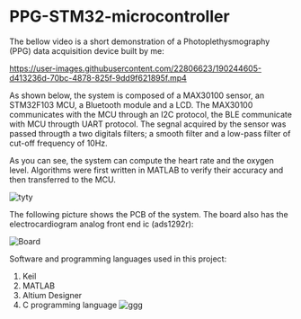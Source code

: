 # PPG-STM32-microcontroller
The bellow video is a short demonstration of a Photoplethysmography (PPG) data acquisition device built by me:

https://user-images.githubusercontent.com/22806623/190244605-d413236d-70bc-4878-825f-9dd9f621895f.mp4

As shown below, the system is composed of a MAX30100 sensor, an STM32F103 MCU, a Bluetooth module and a LCD.
The MAX30100 communicates with the MCU through an I2C protocol, the BLE communicate with MCU througth UART protocol.
The segnal acquired by the sensor was passed througth a two digitals filters; a smooth filter and a low-pass filter of cut-off frequency of 10Hz.

As you can see, the system can compute the heart rate and the oxygen level. Algorithms were first written in MATLAB to verify their accuracy and then transferred to the MCU.

![tyty](https://user-images.githubusercontent.com/22806623/190266753-3b218274-e61f-4678-90fc-2fbd0e43ebaf.png)

The following picture shows the PCB of the system. The board also has the electrocardiogram analog front end ic (ads1292r):

![Board](https://user-images.githubusercontent.com/22806623/190245347-27a93313-1051-4f4b-a200-3ace11ae77a5.png)




Software and programming languages used in this project:

1. Keil 
2. MATLAB
3. Altium Designer 
4. C programming language 
![ggg](https://user-images.githubusercontent.com/22806623/190266934-2015b361-04cd-4baa-907d-c861aa6affbe.png)
